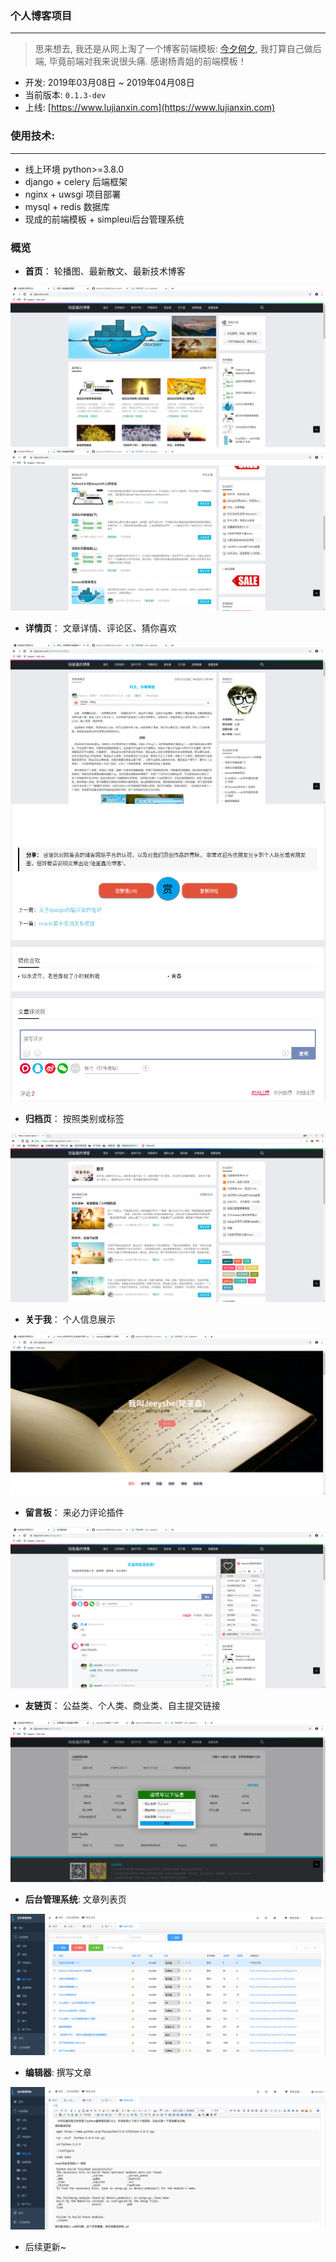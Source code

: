 ### 个人博客项目

---

> 思来想去, 我还是从网上淘了一个博客前端模板: [今夕何夕](https://www.yangqq.com), 我打算自己做后端, 毕竟前端对我来说很头痛.
感谢杨青姐的前端模板！

- 开发: 2019年03月08日 ~ 2019年04月08日
- 当前版本: `0.1.3-dev`
- 上线: [https://www.lujianxin.com](https://www.lujianxin.com)

### 使用技术:

---
- 线上环境 python>=3.8.0
- django + celery 后端框架
- nginx + uwsgi 项目部署
- mysql + redis 数据库
- 现成的前端模板 + simpleui后台管理系统

### 概览

- **首页**： 轮播图、最新散文、最新技术博客

![首页上部](./docs/imgs/index.png)
![首页中部](./docs/imgs/index-main.png)

- **详情页**： 文章详情、评论区、猜你喜欢

![详情页1](./docs/imgs/detail.png)
![详情页2](./docs/imgs/detail-footer.png)

- **归档页**： 按照类别或标签

![归档](./docs/imgs/archive.png)

- **关于我**： 个人信息展示

![关于我](./docs/imgs/aboutme.png)

- **留言板**： 来必力评论插件

![留言板](./docs/imgs/msgbox.png)

- **友链页**： 公益类、个人类、商业类、自主提交链接

![友链](./docs/imgs/links.png)

- **后台管理系统**: 文章列表页

![文章列表](./docs/imgs/admin.png)

- **编辑器**: 撰写文章

![编辑器](./docs/imgs/blog-write.png)

- 后续更新~

